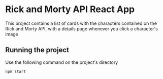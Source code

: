 # Rick and Morty API React App

This project contains a list of cards with the characters contained on the Rick and Morty API, with a details page whenever you click a character's image

## Running the project

Use the following command on the project's directory

```bash
npm start
```
